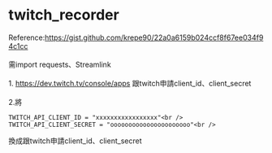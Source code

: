 # twitch_recorder
Reference:https://gist.github.com/krepe90/22a0a6159b024ccf8f67ee034f94c1cc <br />
<br>需import requests、Streamlink<br />
<br>1. https://dev.twitch.tv/console/apps 跟twitch申請client_id、client_secret<br />
<br>2.將<br />
```
TWITCH_API_CLIENT_ID = "xxxxxxxxxxxxxxxxx"<br />
TWITCH_API_CLIENT_SECRET = "oooooooooooooooooooooo"<br />
```
換成跟twitch申請client_id、client_secret<br />


